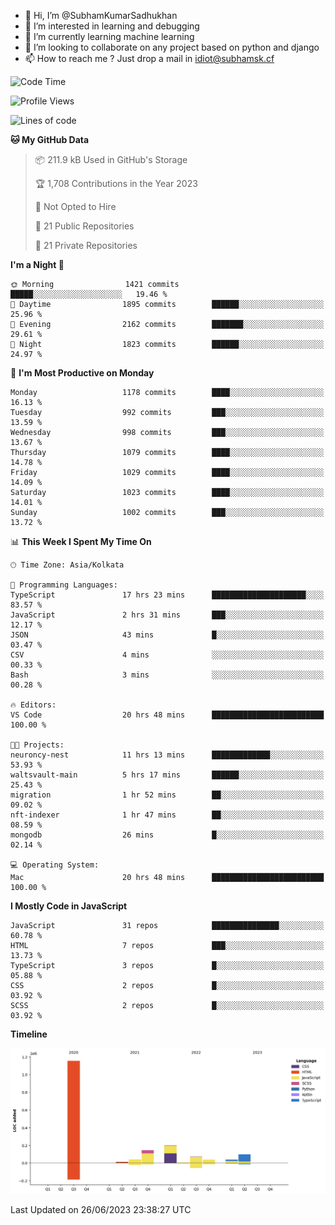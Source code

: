 - 👋 Hi, I’m @SubhamKumarSadhukhan
- 👀 I’m interested in learning and debugging
- 🌱 I’m currently learning machine learning
- 💞️ I’m looking to collaborate on any project based on python and django
- 📫 How to reach me ?
      Just drop a mail in idiot@subhamsk.cf

<!---
SubhamKumarSadhukhan/SubhamKumarSadhukhan is a ✨ special ✨ repository because its `README.md` (this file) appears on your GitHub profile.
You can click the Preview link to take a look at your changes.
--->


<!--START_SECTION:waka-->
![Code Time](http://img.shields.io/badge/Code%20Time-1%2C263%20hrs%2044%20mins-blue)

![Profile Views](http://img.shields.io/badge/Profile%20Views-7-blue)

![Lines of code](https://img.shields.io/badge/From%20Hello%20World%20I%27ve%20Written-1.8%20million%20lines%20of%20code-blue)

**🐱 My GitHub Data** 

> 📦 211.9 kB Used in GitHub's Storage 
 > 
> 🏆 1,708 Contributions in the Year 2023
 > 
> 🚫 Not Opted to Hire
 > 
> 📜 21 Public Repositories 
 > 
> 🔑 21 Private Repositories 
 > 
**I'm a Night 🦉** 

```text
🌞 Morning                1421 commits        █████░░░░░░░░░░░░░░░░░░░░   19.46 % 
🌆 Daytime                1895 commits        ██████░░░░░░░░░░░░░░░░░░░   25.96 % 
🌃 Evening                2162 commits        ███████░░░░░░░░░░░░░░░░░░   29.61 % 
🌙 Night                  1823 commits        ██████░░░░░░░░░░░░░░░░░░░   24.97 % 
```
📅 **I'm Most Productive on Monday** 

```text
Monday                   1178 commits        ████░░░░░░░░░░░░░░░░░░░░░   16.13 % 
Tuesday                  992 commits         ███░░░░░░░░░░░░░░░░░░░░░░   13.59 % 
Wednesday                998 commits         ███░░░░░░░░░░░░░░░░░░░░░░   13.67 % 
Thursday                 1079 commits        ████░░░░░░░░░░░░░░░░░░░░░   14.78 % 
Friday                   1029 commits        ████░░░░░░░░░░░░░░░░░░░░░   14.09 % 
Saturday                 1023 commits        ████░░░░░░░░░░░░░░░░░░░░░   14.01 % 
Sunday                   1002 commits        ███░░░░░░░░░░░░░░░░░░░░░░   13.72 % 
```


📊 **This Week I Spent My Time On** 

```text
🕑︎ Time Zone: Asia/Kolkata

💬 Programming Languages: 
TypeScript               17 hrs 23 mins      █████████████████████░░░░   83.57 % 
JavaScript               2 hrs 31 mins       ███░░░░░░░░░░░░░░░░░░░░░░   12.17 % 
JSON                     43 mins             █░░░░░░░░░░░░░░░░░░░░░░░░   03.47 % 
CSV                      4 mins              ░░░░░░░░░░░░░░░░░░░░░░░░░   00.33 % 
Bash                     3 mins              ░░░░░░░░░░░░░░░░░░░░░░░░░   00.28 % 

🔥 Editors: 
VS Code                  20 hrs 48 mins      █████████████████████████   100.00 % 

🐱‍💻 Projects: 
neuroncy-nest            11 hrs 13 mins      █████████████░░░░░░░░░░░░   53.93 % 
waltsvault-main          5 hrs 17 mins       ██████░░░░░░░░░░░░░░░░░░░   25.43 % 
migration                1 hr 52 mins        ██░░░░░░░░░░░░░░░░░░░░░░░   09.02 % 
nft-indexer              1 hr 47 mins        ██░░░░░░░░░░░░░░░░░░░░░░░   08.59 % 
mongodb                  26 mins             █░░░░░░░░░░░░░░░░░░░░░░░░   02.14 % 

💻 Operating System: 
Mac                      20 hrs 48 mins      █████████████████████████   100.00 % 
```

**I Mostly Code in JavaScript** 

```text
JavaScript               31 repos            ███████████████░░░░░░░░░░   60.78 % 
HTML                     7 repos             ███░░░░░░░░░░░░░░░░░░░░░░   13.73 % 
TypeScript               3 repos             █░░░░░░░░░░░░░░░░░░░░░░░░   05.88 % 
CSS                      2 repos             █░░░░░░░░░░░░░░░░░░░░░░░░   03.92 % 
SCSS                     2 repos             █░░░░░░░░░░░░░░░░░░░░░░░░   03.92 % 
```



**Timeline**

![Lines of Code chart](https://raw.githubusercontent.com/SubhamKumarSadhukhan/SubhamKumarSadhukhan/main/assets/bar_graph.png)


 Last Updated on 26/06/2023 23:38:27 UTC
<!--END_SECTION:waka-->
